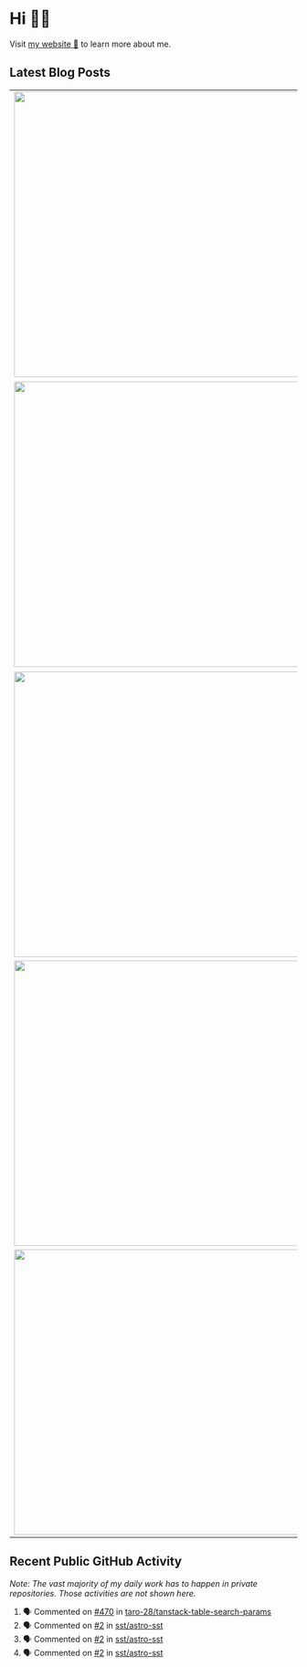 # Hi 👋🏼

Visit [my website 🔗](https://wempe.dev) to learn more about me.

## Latest Blog Posts

<!-- HASHNODE_POSTS:START -->
<table>
	<tr>
			<td><img src="https://cdn.hashnode.com/res/hashnode/image/upload/v1743399027018/a96d6a52-9ddf-4f57-8619-5430e784915c.png" width="500" height="auto" /></td>
			<td>
				<sup>2025-03-31T05:30:38.342Z</sup><br />
				<b>Keep Your Functions Clean & Focused: Context Provision with Node.js AsyncLocalStorage</b>
				<p>You have probably heard of the SOLID principles in programming. By applying them to your codebase, you can create a solid (🤡) architecture that is both easy to maintain and extend. SOLID stands for:  Single Responsibility  Open/Closed  Liskov Substi...</p>
			</td>
		</tr>
<tr>
			<td><img src="https://cdn.hashnode.com/res/hashnode/image/upload/v1736452390636/8a6d5a8f-a33a-4c76-91d1-1d830f92d289.png" width="500" height="auto" /></td>
			<td>
				<sup>2025-01-09T19:54:39.868Z</sup><br />
				<b>How I Passed the AWS Developer Associate Exam Twice – One Deep Dive and One Efficient Renewal</b>
				<p>In January 2025, I renewed my AWS Developer Associate certification, which I first obtained in December 2020. My initial attempt resulted in a near-perfect score of 973/1000 – arguably higher than necessary to pass the exam, which is about 720. This ...</p>
			</td>
		</tr>
<tr>
			<td><img src="https://cdn.hashnode.com/res/hashnode/image/upload/v1734448327694/a94e4307-52a1-4595-a792-998e478a5a97.png" width="500" height="auto" /></td>
			<td>
				<sup>2024-12-17T15:12:33.651Z</sup><br />
				<b>Why and How to Use Snapshot Tests in AWS CDK</b>
				<p>When I first encountered snapshot tests, I was skeptical. The concept seemed strange, and their benefits weren't immediately obvious. But after experiencing their value firsthand, I've become a convert – and here's why I think you should give them a ...</p>
			</td>
		</tr>
<tr>
			<td><img src="https://cdn.hashnode.com/res/hashnode/image/upload/v1726902836576/fb4cac0b-1912-4727-8586-1b65b9c20c92.png" width="500" height="auto" /></td>
			<td>
				<sup>2024-09-23T15:00:29.937Z</sup><br />
				<b>The Power of Community and Content: How I Got Hired at Hashnode</b>
				<p>It's story time. I want to share a life-changing story with you. A few changes in my life opened up many doors for me, and I wouldn’t be where I am today without those – and I probably wouldn’t work at Hashnode. How It Started In late 2020, I came to...</p>
			</td>
		</tr>
<tr>
			<td><img src="https://cdn.hashnode.com/res/hashnode/image/upload/v1705519211379/6efceea6-04fe-4e65-b0a9-886d3215dfde.png" width="500" height="auto" /></td>
			<td>
				<sup>2024-01-17T19:23:41.759Z</sup><br />
				<b>Different Node.js Versions and Package Managers Per Project – A Solved Problem</b>
				<p>You work on different projects, maybe in different teams, or just on older and newer personal projects. Chances are you are using different Node.js versions and different package managers or package manager versions. You should be able to switch betw...</p>
			</td>
		</tr>
</table>
<!-- HASHNODE_POSTS:END -->

## Recent Public GitHub Activity
<em>Note: The vast majority of my daily work has to happen in private repositories. Those activities are not shown here.</em>

<!--START_SECTION:activity-->
1. 🗣 Commented on [#470](https://github.com/taro-28/tanstack-table-search-params/issues/470#issuecomment-2834031120) in [taro-28/tanstack-table-search-params](https://github.com/taro-28/tanstack-table-search-params)
2. 🗣 Commented on [#2](https://github.com/sst/astro-sst/pull/2#issuecomment-2689768710) in [sst/astro-sst](https://github.com/sst/astro-sst)
3. 🗣 Commented on [#2](https://github.com/sst/astro-sst/pull/2#issuecomment-2674023244) in [sst/astro-sst](https://github.com/sst/astro-sst)
4. 🗣 Commented on [#2](https://github.com/sst/astro-sst/pull/2#issuecomment-2673895210) in [sst/astro-sst](https://github.com/sst/astro-sst)
<!--END_SECTION:activity-->
